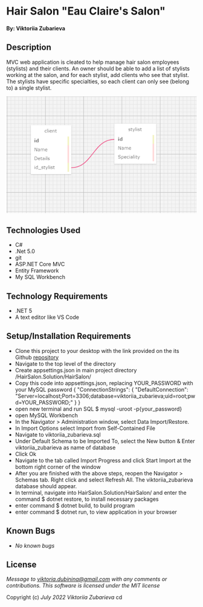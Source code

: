 # Hair Salon "Eau Claire's Salon"

#### By: Viktoriia Zubarieva

## Description

MVC web application is cleated to help manage hair salon employees (stylists) and their clients. An owner should be able to add a list of stylists working at the salon, and for each stylist, add clients who see that stylist. The stylists have specific specialties, so each client can only see (belong to) a single stylist.

![schema-hair-salon](HairSalon/wwwroot/img/schema.png)

## Technologies Used

- C#
- .Net 5.0
- git
- ASP.NET Core MVC
- Entity Framework
- My SQL Workbench

## Technology Requirements

- .NET 5
- A text editor like VS Code

## Setup/Installation Requirements

- Clone this project to your desktop with the link provided on the its Github [repository](https://github.com/vzubarieva/HairSalon.Solution)
- Navigate to the top level of the directory
- Create appsettings.json in main project directory /HairSalon.Solution/HairSalon/
- Copy this code into appsettings.json, replacing YOUR_PASSWORD with your MySQL password
  {
  "ConnectionStrings": {
  "DefaultConnection": "Server=localhost;Port=3306;database=viktoriia_zubarieva;uid=root;pwd=YOUR_PASSWORD;"
  }
  }
- open new terminal and run SQL $ mysql -uroot -p{your_password}
- open MySQL Workbench
- In the Navigator > Administration window, select Data Import/Restore.
- In Import Options select Import from Self-Contained File
- Navigate to viktoriia_zubarieva.sql
- Under Default Schema to be Imported To, select the New button & Enter viktoriia_zubarieva as name of database
- Click Ok
- Navigate to the tab called Import Progress and click Start Import at the bottom right corner of the window
- After you are finished with the above steps, reopen the Navigator > Schemas tab. Right click and select Refresh All. The viktoriia_zubarieva database should appear.
- In terminal, navigate into HairSalon.Solution/HairSalon/ and enter the command $ dotnet restore, to install necessary packages
- enter command $ dotnet build, to build program
- enter command $ dotnet run, to view application in your browser

## Known Bugs

- _No known bugs_

## License

_Message to viktoria.dubinina@gmail.com with any comments or contributions. This software is licensed under the MIT license_

Copyright (c) _July 2022_ _Viktoriia Zubarieva_
cd
